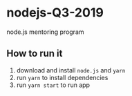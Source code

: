 # nodejs-Q3-2019
node.js mentoring program

## How to run it

1. download and install `node.js` and `yarn`
2. run `yarn` to install dependencies
3. run `yarn start` to run app